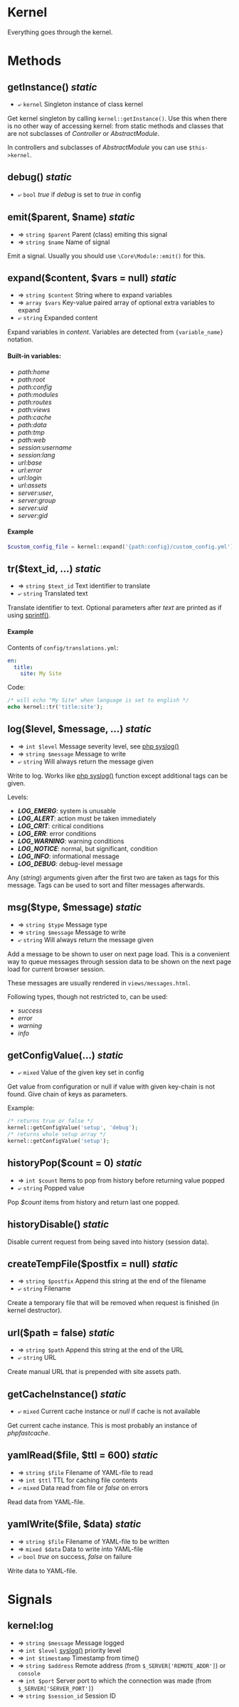 ---
---

# Kernel
Everything goes through the kernel.

# Methods

## getInstance() *static*
* ⤶ `kernel` Singleton instance of class kernel

Get kernel singleton by calling `kernel::getInstance()`.
Use this when there is no other way of accessing kernel:
 from static methods and classes that are not subclasses of
*Controller* or *AbstractModule*.

In controllers and subclasses of *AbstractModule* you can use `$this->kernel`.

## debug() *static*
* ⤶ `bool` *true* if *debug* is set to *true* in config

## emit($parent, $name) *static*
* ⇒ `string $parent` Parent (class) emiting this signal
* ⇒ `string $name` Name of signal

Emit a signal. Usually you should use `\Core\Module::emit()` for this.

## expand($content, $vars = null) *static*
* ⇒ `string $content` String where to expand variables
* ⇒ `array $vars` Key-value paired array of optional extra variables to expand
* ⤶ `string` Expanded content

Expand variables in *content*.
Variables are detected from `{variable_name}` notation.

#### Built-in variables:
* *path:home*
* *path:root*
* *path:config*
* *path:modules*
* *path:routes*
* *path:views*
* *path:cache*
* *path:data*
* *path:tmp*
* *path:web*
* *session:username*
* *session:lang*
* *url:base*
* *url:error*
* *url:login*
* *url:assets*
* *server:user*, 
* *server:group*
* *server:uid*
* *server:gid*

#### Example
```php
$custom_config_file = kernel::expand('{path:config}/custom_config.yml');
```

## tr($text_id, ...) *static*
* ⇒ `string $text_id` Text identifier to translate
* ⤶ `string` Translated text

Translate identifier to text.
Optional parameters after *text* are printed as if using
[sprintf()](http://php.net/manual/en/function.sprintf.php).

#### Example
Contents of `config/translations.yml`:
```yaml
en:
  title:
    site: My Site
```
Code:
```php
/* will echo "My Site" when language is set to english */
echo kernel::tr('title:site');
```

## log($level, $message, ...) *static*
* ⇒ `int $level` Message severity level, see [php syslog()](http://php.net/manual/en/function.syslog.php)
* ⇒ `string $message` Message to write
* ⤶ `string` Will always return the message given

Write to log.
Works like [php syslog()](http://php.net/manual/en/function.syslog.php) function except
additional tags can be given.

Levels:
* ***LOG_EMERG***:	system is unusable
* ***LOG_ALERT***:	action must be taken immediately
* ***LOG_CRIT***:	critical conditions
* ***LOG_ERR***:	error conditions
* ***LOG_WARNING***:	warning conditions
* ***LOG_NOTICE***:	normal, but significant, condition
* ***LOG_INFO***:	informational message
* ***LOG_DEBUG***:	debug-level message

Any (*string*) arguments given after the first two are
taken as tags for this message. Tags can be used to sort and filter messages afterwards.

## msg($type, $message) *static*
* ⇒ `string $type` Message type
* ⇒ `string $message` Message to write
* ⤶ `string` Will always return the message given

Add a message to be shown to user on next page load.
This is a convenient way to queue messages through session data
to be shown on the next page load for current browser session.

These messages are usually rendered in `views/messages.html`.

Following types, though not restricted to, can be used:
* *success*
* *error*
* *warning*
* *info*

## getConfigValue(...) *static*
* ⤶ `mixed` Value of the given key set in config

Get value from configuration or null if value with given key-chain is not found.
Give chain of keys as parameters.

Example:
```php
/* returns true or false */
kernel::getConfigValue('setup', 'debug');
/* returns whole setup array */
kernel::getConfigValue('setup');
```

## historyPop($count = 0) *static*
* ⇒ `int $count` Items to pop from history before returning value popped
* ⤶ `string` Popped value

Pop *$count* items from history and return last one popped.

## historyDisable() *static*
Disable current request from being saved into history (session data).

## createTempFile($postfix = null) *static*
* ⇒ `string $postfix` Append this string at the end of the filename
* ⤶ `string` Filename

Create a temporary file that will be removed when request is finished (in kernel destructor).

## url($path = false) *static*
* ⇒ `string $path` Append this string at the end of the URL
* ⤶ `string` URL

Create manual URL that is prepended with site assets path.

## getCacheInstance() *static*
* ⤶ `mixed` Current cache instance or *null* if cache is not available

Get current cache instance.
This is most probably an instance of *phpfastcache*.

## yamlRead($file, $ttl = 600) *static*
* ⇒ `string $file` Filename of YAML-file to read
* ⇒ `int $ttl` TTL for caching file contents
* ⤶ `mixed` Data read from file or *false* on errors

Read data from YAML-file.

## yamlWrite($file, $data) *static*
* ⇒ `string $file` Filename of YAML-file to be written
* ⇒ `mixed $data` Data to write into YAML-file
* ⤶ `bool` *true* on success, *false* on failure

Write data to YAML-file.

# Signals

## kernel:log
* ⇒ `string $message` Message logged
* ⇒ `int $level` [syslog()](http://php.net/manual/en/function.syslog.php) priority level
* ⇒ `int $timestamp` Timestamp from time()
* ⇒ `string $address` Remote address (from `$_SERVER['REMOTE_ADDR']`) or `console`
* ⇒ `int $port` Server port to which the connection was made (from `$_SERVER['SERVER_PORT']`)
* ⇒ `string $session_id` Session ID
